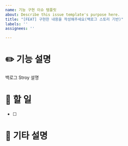 ```yaml
---
name: 기능 구현 이슈 템플릿
about: Describe this issue template's purpose here.
title: "[FEAT] 구현한 내용을 작성해주세요(백로그 스토리 기반)"
labels: ''
assignees: ''

---
```


# ✏️ 기능 설명
백로그 Stroy 설명

# 📍 할 일
- [ ]

# 🎸 기타 설명
